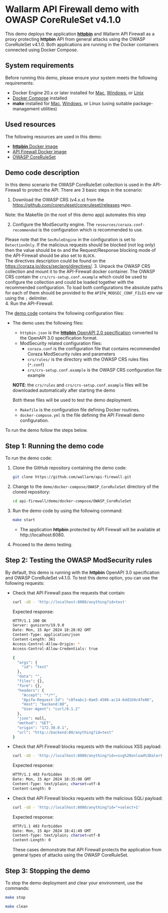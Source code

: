 # Wallarm API Firewall demo with OWASP CoreRuleSet v4.1.0

This demo deploys the application [**httpbin**](https://httpbin.org/) and Wallarm API Firewall as a proxy protecting **httpbin** API from general attacks using the OWASP CoreRuleSet v4.1.0. Both applications are running in the Docker containers connected using Docker Compose.

## System requirements

Before running this demo, please ensure your system meets the following requirements:

* Docker Engine 20.x or later installed for [Mac](https://docs.docker.com/docker-for-mac/install/), [Windows](https://docs.docker.com/docker-for-windows/install/), or [Linix](https://docs.docker.com/engine/install/#server)
* [Docker Compose](https://docs.docker.com/compose/install/) installed
* **make** installed for [Mac](https://formulae.brew.sh/formula/make), [Windows](https://sourceforge.net/projects/ezwinports/files/make-4.3-without-guile-w32-bin.zip/download), or Linux (using suitable package-management utilities)

## Used resources

The following resources are used in this demo:

* [**httpbin** Docker image](https://hub.docker.com/r/kennethreitz/httpbin/)
* [API Firewall Docker image](https://hub.docker.com/r/wallarm/api-firewall)
* [OWASP CoreRuleSet](https://github.com/coreruleset/coreruleset)

## Demo code description

In this demo scenario the OWASP CoreRuleSet collection is used in the API-Firewall to protect the API. 
There are 3 basic steps in the scenario:
1. Download the OWASP CRS (v4.x.x) from the https://github.com/coreruleset/coreruleset/releases repo. 

Note: the Makefile (in the root of this demo app) automates this step

2. Configure the ModSecurity engine. The `resources/coraza.conf-recommended` is the configuration which is recommended to use. 

Please note that the `SecRuleEngine` in the configuration is set to `DetectionOnly`. If the malicious requests should be blocked (not log only) then the value should be `On` and the Request/Response blocking mode of the API-Firewall should be also set to `BLOCK`.  
The directives description could be found on the https://coraza.io/docs/seclang/directives/. 
3. Unpack the OWASP CRS collection and mount it to the API-Firewall docker container.
The OWASP CRS contain the `crs/crs-setup.conf.example` which could be used to configure the collection and could be loaded together with the recommended configuration.
To load both configurations the absolute paths for each of them should be provided to the `APIFW_MODSEC_CONF_FILES` env var using the `;` delimiter.    
4. Run the API-Firewall.

The [demo code](https://github.com/wallarm/api-firewall/tree/main/demo/docker-compose/OWASP_CoreRuleSet) contains the following configuration files:

* The demo uses the following files: 
    * `httpbin.json` is the [**httpbin** OpenAPI 2.0 specification](https://httpbin.org/spec.json) converted to the OpenAPI 3.0 specification format.
  * ModSecurity related configuration files:
    * `coraza.conf` is the configuration file that contains recommended Coraza ModSecurity rules and parameters
    * `crs/rules/` is the directory with the OWASP CRS rules files (`*.conf`)
    * `crs/crs-setup.conf.example` is the OWASP CRS configuration file example

  
  **NOTE**: the `crs/rules` and `crs/crs-setup.conf.example` files will be downloaded automatically after starting the demo 

  Both these files will be used to test the demo deployment.
  * `Makefile` is the configuration file defining Docker routines.
  * `docker-compose.yml` is the file defining the API Firewall demo configuration.

To run the demo follow the steps below.

## Step 1: Running the demo code

To run the demo code:

1. Clone the GitHub repository containing the demo code:

    ```bash
    git clone https://github.com/wallarm/api-firewall.git
    ```
2. Change to the `demo/docker-compose/OWASP_CoreRuleSet` directory of the cloned repository:

    ```bash
    cd api-firewall/demo/docker-compose/OWASP_CoreRuleSet
    ```
3. Run the demo code by using the following command:

    ```bash
    make start
    ```

    * The application **httpbin** protected by API Firewall will be available at http://localhost:8080.
4. Proceed to the demo testing.

## Step 2: Testing the OWASP ModSecurity rules

By default, this demo is running with the **httpbin** OpenAPI 3.0 specification and OWASP CoreRuleSet v4.1.0. To test this demo option, you can use the following requests:

* Check that API Firewall pass the requests that contain:

    ```bash
    curl -sD - 'http://localhost:8080/anything?id=test'
    ```

    Expected response:

    ```bash
    HTTP/1.1 200 OK
    Server: gunicorn/19.9.0
    Date: Mon, 15 Apr 2024 18:28:02 GMT
    Content-Type: application/json
    Content-Length: 361
    Access-Control-Allow-Origin: *
    Access-Control-Allow-Credentials: true

    {
      "args": {
        "id": "test"
      },
      "data": "",
      "files": {},
      "form": {},
      "headers": {
        "Accept": "*/*",
        "Apifw-Request-Id": "c8feabc1-0ae5-4506-ac14-6dd1b9c4fe86",
        "Host": "backend:80",
        "User-Agent": "curl/8.1.2"
      },
      "json": null,
      "method": "GET",
      "origin": "172.30.0.1",
      "url": "http://backend:80/anything?id=test"
    }

    ```
* Check that API Firewall blocks requests with the malicious XSS payload:

    ```bash
    curl -sD - 'http://localhost:8080/anything?id=<svg%20onload%3Dalert%281%29<%21--&context=html'
    ```

    Expected response:

    ```bash
    HTTP/1.1 403 Forbidden
    Date: Mon, 15 Apr 2024 18:35:08 GMT
    Content-Type: text/plain; charset=utf-8
    Content-Length: 0
    ```

* Check that API Firewall blocks requests with the malicious SQLi payload:

    ```bash
    curl -sD - 'http://localhost:8080/anything?id="+select+1'
    ```

  Expected response:

    ```bash
    HTTP/1.1 403 Forbidden
    Date: Mon, 15 Apr 2024 18:41:49 GMT
    Content-Type: text/plain; charset=utf-8
    Content-Length: 0
    ```

    These cases demonstrate that API Firewall protects the application from general types of attacks using the OWASP CoreRuleSet.

## Step 3: Stopping the demo

To stop the demo deployment and clear your environment, use the commands:

```bash
make stop

make clean
```
